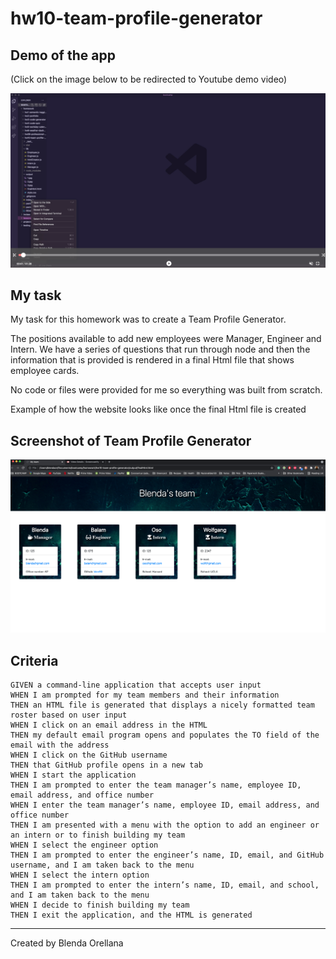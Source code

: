 # hw10-team-profile-generator


## Demo of the app

(Click on the image below to be redirected to Youtube demo video)


[![Team Profile Generator file Demo](./output/demo-screenshot.jpg)](https://www.youtube.com/watch?v=kt0x8Xmc4Dk)

## My task

My task for this homework was to create a Team Profile Generator. 

The positions available to add new employees were Manager, Engineer and Intern. We have a series of questions that run through node and then the information that is provided is rendered in a final Html file that shows employee cards.

No code or files were provided for me so everything was built from scratch. 


Example of how the website looks like once the final Html file is created

## Screenshot of Team Profile Generator 


![Team Profile Generator](./output/team-profile-generator.jpg)



## Criteria

```
GIVEN a command-line application that accepts user input
WHEN I am prompted for my team members and their information
THEN an HTML file is generated that displays a nicely formatted team roster based on user input
WHEN I click on an email address in the HTML
THEN my default email program opens and populates the TO field of the email with the address
WHEN I click on the GitHub username
THEN that GitHub profile opens in a new tab
WHEN I start the application
THEN I am prompted to enter the team manager’s name, employee ID, email address, and office number
WHEN I enter the team manager’s name, employee ID, email address, and office number
THEN I am presented with a menu with the option to add an engineer or an intern or to finish building my team
WHEN I select the engineer option
THEN I am prompted to enter the engineer’s name, ID, email, and GitHub username, and I am taken back to the menu
WHEN I select the intern option
THEN I am prompted to enter the intern’s name, ID, email, and school, and I am taken back to the menu
WHEN I decide to finish building my team
THEN I exit the application, and the HTML is generated
```

---

Created by Blenda Orellana